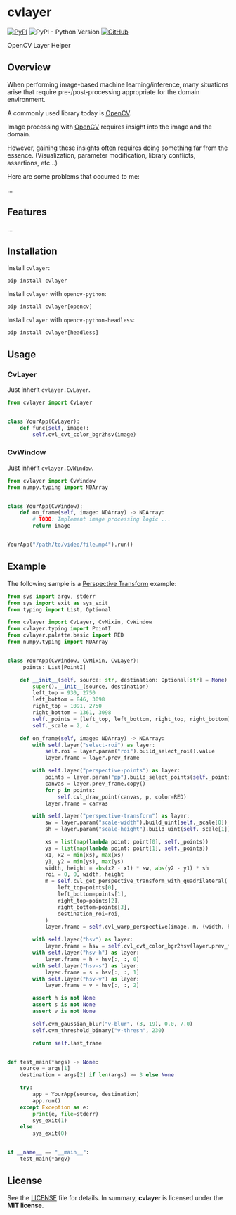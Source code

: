 # cvlayer

[![PyPI](https://img.shields.io/pypi/v/cvlayer?style=flat-square)](https://pypi.org/project/cvlayer/)
![PyPI - Python Version](https://img.shields.io/pypi/pyversions/cvlayer?style=flat-square)
[![GitHub](https://img.shields.io/github/license/osom8979/cvlayer?style=flat-square)](https://github.com/osom8979/cvlayer/)

OpenCV Layer Helper

## Overview

When performing image-based machine learning/inference, many situations arise that require pre-/post-processing appropriate for the domain environment.

A commonly used library today is [OpenCV](https://opencv.org/).

Image processing with [OpenCV](https://opencv.org/) requires insight into the image and the domain.

However, gaining these insights often requires doing something far from the essence. (Visualization, parameter modification, library conflicts, assertions, etc...)

Here are some problems that occurred to me:

...

## Features

...

## Installation

Install `cvlayer`:
```shell
pip install cvlayer
```

Install `cvlayer` with `opencv-python`:
```shell
pip install cvlayer[opencv]
```

Install `cvlayer` with `opencv-python-headless`:
```shell
pip install cvlayer[headless]
```

## Usage

### CvLayer

Just inherit `cvlayer.CvLayer`.

```python
from cvlayer import CvLayer


class YourApp(CvLayer):
    def func(self, image):
        self.cvl_cvt_color_bgr2hsv(image)
```

### CvWindow

Just inherit `cvlayer.CvWindow`.

```python
from cvlayer import CvWindow
from numpy.typing import NDArray


class YourApp(CvWindow):
    def on_frame(self, image: NDArray) -> NDArray:
        # TODO: Implement image processing logic ...
        return image


YourApp("/path/to/video/file.mp4").run()
```

## Example

The following sample is a [Perspective Transform](https://docs.opencv.org/4.x/da/d6e/tutorial_py_geometric_transformations.html) example:

```python
from sys import argv, stderr
from sys import exit as sys_exit
from typing import List, Optional

from cvlayer import CvLayer, CvMixin, CvWindow
from cvlayer.typing import PointI
from cvlayer.palette.basic import RED
from numpy.typing import NDArray


class YourApp(CvWindow, CvMixin, CvLayer):
    _points: List[PointI]

    def __init__(self, source: str, destination: Optional[str] = None):
        super().__init__(source, destination)
        left_top = 930, 2750
        left_bottom = 846, 3098
        right_top = 1091, 2750
        right_bottom = 1361, 3098
        self._points = [left_top, left_bottom, right_top, right_bottom]
        self._scale = 2, 4

    def on_frame(self, image: NDArray) -> NDArray:
        with self.layer("select-roi") as layer:
            self.roi = layer.param("roi").build_select_roi().value
            layer.frame = layer.prev_frame

        with self.layer("perspective-points") as layer:
            points = layer.param("pp").build_select_points(self._points).value
            canvas = layer.prev_frame.copy()
            for p in points:
                self.cvl_draw_point(canvas, p, color=RED)
            layer.frame = canvas

        with self.layer("perspective-transform") as layer:
            sw = layer.param("scale-width").build_uint(self._scale[0]).value
            sh = layer.param("scale-height").build_uint(self._scale[1]).value

            xs = list(map(lambda point: point[0], self._points))
            ys = list(map(lambda point: point[1], self._points))
            x1, x2 = min(xs), max(xs)
            y1, y2 = min(ys), max(ys)
            width, height = abs(x2 - x1) * sw, abs(y2 - y1) * sh
            roi = 0, 0, width, height
            m = self.cvl_get_perspective_transform_with_quadrilateral(
                left_top=points[0],
                left_bottom=points[1],
                right_top=points[2],
                right_bottom=points[3],
                destination_roi=roi,
            )
            layer.frame = self.cvl_warp_perspective(image, m, (width, height))

        with self.layer("hsv") as layer:
            layer.frame = hsv = self.cvl_cvt_color_bgr2hsv(layer.prev_frame)
        with self.layer("hsv-h") as layer:
            layer.frame = h = hsv[:, :, 0]
        with self.layer("hsv-s") as layer:
            layer.frame = s = hsv[:, :, 1]
        with self.layer("hsv-v") as layer:
            layer.frame = v = hsv[:, :, 2]

        assert h is not None
        assert s is not None
        assert v is not None

        self.cvm_gaussian_blur("v-blur", (3, 19), 0.0, 7.0)
        self.cvm_threshold_binary("v-thresh", 230)

        return self.last_frame


def test_main(*args) -> None:
    source = args[1]
    destination = args[2] if len(args) >= 3 else None

    try:
        app = YourApp(source, destination)
        app.run()
    except Exception as e:
        print(e, file=stderr)
        sys_exit(1)
    else:
        sys_exit(0)


if __name__ == "__main__":
    test_main(*argv)
```

## License

See the [LICENSE](./LICENSE) file for details. In summary,
**cvlayer** is licensed under the **MIT license**.
